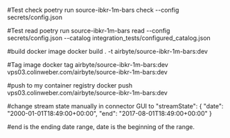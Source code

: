 #Test check
poetry run source-ibkr-1m-bars check --config secrets/config.json

#Test read
poetry run source-ibkr-1m-bars read --config secrets/config.json --catalog integration_tests/configured_catalog.json

#build docker image
docker build . -t airbyte/source-ibkr-1m-bars:dev

#Tag image
docker tag airbyte/source-ibkr-1m-bars:dev vps03.colinweber.com/airbyte/source-ibkr-1m-bars:dev

#push to my container registry
docker push vps03.colinweber.com/airbyte/source-ibkr-1m-bars:dev


#change stream state manually in connector GUI to 
 "streamState": {
      "date": "2000-01-01T18:49:00+00:00",
      "end": "2017-08-01T18:49:00+00:00"
}

#end is the ending date range, date is the beginning of the range.